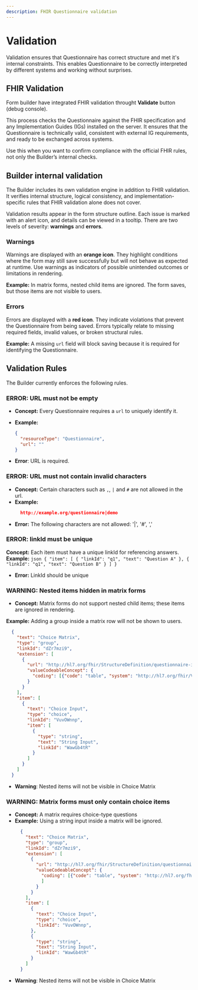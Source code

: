 ```yaml
---
description: FHIR Questionnaire validation
---
```


# Validation

Validation ensures that Questionnaire has correct structure and met it's internal constraints. This enables Questionnaire to be correctly interpreted by different systems and working without surprises.

## FHIR Validation

Form builder have integrated FHIR validation throught **Validate** button (debug console).

This process checks the Questionnaire against the FHIR specification and any Implementation
Guides (IGs) installed on the server. It ensures that the Questionnaire is technically valid,
consistent with external IG requirements, and ready to be exchanged across systems.

Use this when you want to confirm compliance with the official FHIR rules, not only the
Builder’s internal checks.

## Builder internal validation

The Builder includes its own validation engine in addition to FHIR validation.
It verifies internal structure, logical consistency, and implementation-specific rules
that FHIR validation alone does not cover.

Validation results appear in the form structure outline. Each issue is marked with an alert
icon, and details can be viewed in a tooltip. There are two levels of severity:
**warnings** and **errors**.

### Warnings

Warnings are displayed with an **orange icon**.
They highlight conditions where the form may still save successfully but will not behave as
expected at runtime. Use warnings as indicators of possible unintended outcomes or
limitations in rendering.

**Example:** In matrix forms, nested child items are ignored. The form saves, but those items
are not visible to users.

### Errors

Errors are displayed with a **red icon**.
They indicate violations that prevent the Questionnaire from being saved. Errors typically
relate to missing required fields, invalid values, or broken structural rules.

**Example:** A missing `url` field will block saving because it is required for identifying
the Questionnaire.

## Validation Rules

The Builder currently enforces the following rules.


### ERROR: URL must not be empty

- **Concept:** Every Questionnaire requires a `url` to uniquely identify it.
- **Example:**
  ```json
  {
    "resourceType": "Questionnaire",
    "url": ""
  }
  ```

- **Error**: URL is required.


### ERROR: URL must not contain invalid characters

- **Concept:** Certain characters such as `,`, `|` and `#` are not allowed in the url.
- **Example:**
  ```json
    http://example.org/questionnaire|demo
  ```
- **Error:** The following characters are not allowed: '|', '#', ','


### ERROR: linkId must be unique

**Concept:** Each item must have a unique linkId for referencing answers.
**Example:**
    ```json
    {
        "item": [
            { "linkId": "q1", "text": "Question A" },
            { "linkId": "q1", "text": "Question B" }
        ]
    }
    ```
- **Error:**  LinkId should be unique


### WARNING: Nested items hidden in matrix forms

- **Concept:** Matrix forms do not support nested child items; these items are ignored in rendering.

**Example:** Adding a group inside a matrix row will not be shown to users.
  ```json
    {
      "text": "Choice Matrix",
      "type": "group",
      "linkId": "dZr7mzi9",
      "extension": [
        {
          "url": "http://hl7.org/fhir/StructureDefinition/questionnaire-itemControl",
          "valueCodeableConcept": {
            "coding": [{"code": "table", "system": "http://hl7.org/fhir/ValueSet/questionnaire-item-control"}]
          }
        }
      ],
      "item": [
        {
          "text": "Choice Input",
          "type": "choice",
          "linkId": "VuvOWnnp",
          "item": [
            {
              "type": "string",
              "text": "String Input",
              "linkId": "WawGb4tR"
            }
          ]
        }
      ]
    }
  ```
- **Warning**: Nested items will not be visible in Choice Matrix


### WARNING: Matrix forms must only contain choice items

- **Concept:** A matrix requires choice-type questions
- **Example:** Using a string input inside a matrix will be ignored.
  ```json
    {
      "text": "Choice Matrix",
      "type": "group",
      "linkId": "dZr7mzi9",
      "extension": [
        {
          "url": "http://hl7.org/fhir/StructureDefinition/questionnaire-itemControl",
          "valueCodeableConcept": {
            "coding": [{"code": "table", "system": "http://hl7.org/fhir/ValueSet/questionnaire-item-control"}
            ]
          }
        }
      ],
      "item": [
        {
          "text": "Choice Input",
          "type": "choice",
          "linkId": "VuvOWnnp",
        },
        {
          "type": "string",
          "text": "String Input",
          "linkId": "WawGb4tR"
        }
      ]
    }
  ```
- **Warning**: Nested items will not be visible in Choice Matrix


<!-- - expressions should have only known linkIds -> whole Q, state between items, [breadth first pre-order] -->
<!-- - conditions should have only known linkIds, -> whole Q, state between items, [breadth first pre-order] -->
<!-- - template extractions should have only known linkIds -> whole Q, [pre-order] -->
<!-- - expressions should link only known references -> whole Q, state between items, [pre-order] -->
<!-- - FUTURE: pages should be only on top-level -> whole Q , position, state [any order] -->
